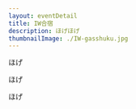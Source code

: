 ```yaml
---
layout: eventDetail
title: IW合宿
description: ほげほげ
thumbnailImage: ./IW-gasshuku.jpg
---
```



ほげ

ほげ

ほげ
